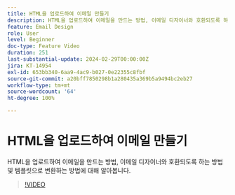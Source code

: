 ```yaml
---
title: HTML을 업로드하여 이메일 만들기
description: HTML을 업로드하여 이메일을 만드는 방법, 이메일 디자이너와 호환되도록 하는 방법 및 템플릿으로 변환하는 방법에 대해 알아봅니다.
feature: Email Design
role: User
level: Beginner
doc-type: Feature Video
duration: 251
last-substantial-update: 2024-02-29T00:00:00Z
jira: KT-14954
exl-id: 653bb340-6aa9-4ac9-b027-0e22355c8fbf
source-git-commit: a20bff7850298b1a280435a369b5a9494bc2eb27
workflow-type: tm+mt
source-wordcount: '64'
ht-degree: 100%

---
```


# HTML을 업로드하여 이메일 만들기

HTML을 업로드하여 이메일을 만드는 방법, 이메일 디자이너와 호환되도록 하는 방법 및 템플릿으로 변환하는 방법에 대해 알아봅니다.

>[!VIDEO](https://video.tv.adobe.com/v/3427633/?learn=on)
